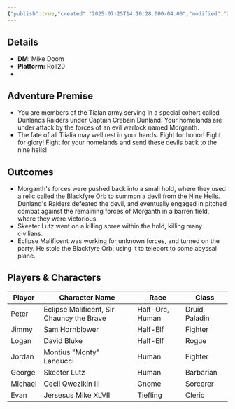 ```yaml
---
{"publish":true,"created":"2025-07-25T14:10:28.000-04:00","modified":"2025-07-27T17:14:41.000-04:00","published":"2025-07-27T17:14:41.000-04:00","cssclasses":"","DM":"Mike Doom","Players":["Peter","Jimmy","Logan","Jordan","George","Michael","Evan"],"Platform":"Roll20"}
---
```


## Details
- **DM**: Mike Doom
- **Platform:** Roll20
-
## Adventure Premise
- You are members of the Tialan army serving in a special cohort called Dunlands Raiders under Captain Crebain Dunland. Your homelands are under attack by the forces of an evil warlock named Morganth.
- The fate of all Tiialia may well rest in your hands. Fight for honor! Fight for glory! Fight for your homelands and send these devils back to the nine hells!

## Outcomes
- Morganth's forces were pushed back into a small hold, where they used a relic called the Blackfyre Orb to summon a devil from the Nine Hells. Dunland's Raiders defeated the devil, and eventually engaged in pitched combat against the remaining forces of Morganth in a barren field, where they were victorious.
- Skeeter Lutz went on a killing spree within the hold, killing many civilians.
- Eclipse Malificent was working for unknown forces, and turned on the party. He stole the Blackfyre Orb, using it to teleport to some abyssal plane.

## Players & Characters
| Player | Character Name | Race | Class |
|---|---|---|---|
| Peter | Eclipse Malificent, Sir Chauncy the Brave | Half-Orc, Human | Druid, Paladin |
| Jimmy | Sam Hornblower | Half-Elf | Fighter |
| Logan | David Bluke | Half-Elf | Rogue |
| Jordan | Montius "Monty" Landucci | Human | Fighter |
| George | Skeeter Lutz | Human | Barbarian |
| Michael | Cecil Qwezikin III | Gnome | Sorcerer |
| Evan | Jersesus Mike XLVII | Tiefling | Cleric |
